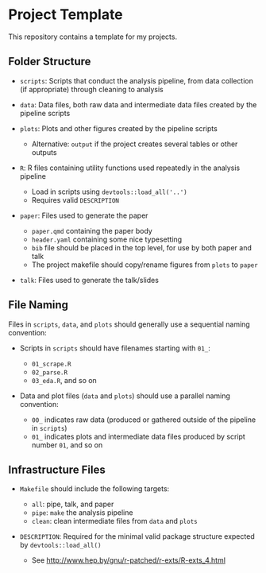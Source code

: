# Project Template #

This repository contains a template for my projects.  


## Folder Structure ##
- `scripts`: Scripts that conduct the analysis pipeline, from data collection (if appropriate) through cleaning to analysis

- `data`: Data files, both raw data and intermediate data files created by the pipeline scripts

- `plots`: Plots and other figures created by the pipeline scripts
	- Alternative: `output` if the project creates several tables or other outputs

- `R`: R files containing utility functions used repeatedly in the analysis pipeline
	- Load in scripts using `devtools::load_all('..')`
	- Requires valid `DESCRIPTION`

- `paper`: Files used to generate the paper
	- `paper.qmd` containing the paper body
	- `header.yaml` containing some nice typesetting
	- `bib` file should be placed in the top level, for use by both paper and talk
	- The project makefile should copy/rename figures from `plots` to `paper`

- `talk`: Files used to generate the talk/slides
	

## File Naming ##
Files in `scripts`, `data`, and `plots` should generally use a sequential naming convention:  

- Scripts in `scripts` should have filenames starting with `01_`:
	- `01_scrape.R`
	- `02_parse.R`
	- `03_eda.R`, and so on
	
- Data and plot files (`data` and `plots`) should use a parallel naming convention:  
	- `00_` indicates raw data (produced or gathered outside of the pipeline in `scripts`)
	- `01_` indicates plots and intermediate data files produced by script number `01`, and so on
	

## Infrastructure Files ##
- `Makefile` should include the following targets: 
	- `all`: pipe, talk, and paper
	- `pipe`: `make` the analysis pipeline
	- `clean`: clean intermediate files from `data` and `plots`
	
- `DESCRIPTION`: Required for the minimal valid package structure expected by `devtools::load_all()`
	- See <http://www.hep.by/gnu/r-patched/r-exts/R-exts_4.html>
